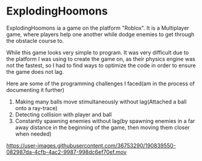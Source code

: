 # ExplodingHoomons

ExplodingHoomons ia a game on the platform "Roblox". It is a Multiplayer game, where players help one another while dodge enemies to get through the obstacle course to.

While this game looks very simple to program. It was very difficult due to the platform I was using to create the game on, as their physics engine
was not the fastest, so I had to find ways to optimize the code in order to ensure the game does not lag.

Here are some of the programming challenges I faced(am in the process of documenting it further)

1. Making many balls move stimultaneously without lag(Attached a ball onto a ray-trace)
2. Detecting collision with player and ball
3. Constantly spawning enemies without lag(by spawning enemies in a far away distance in the beginning of the game, then moving them closer when needed)

https://user-images.githubusercontent.com/36753290/190839550-082987da-4cfb-4ac2-9987-998dc6ef70ef.mov
